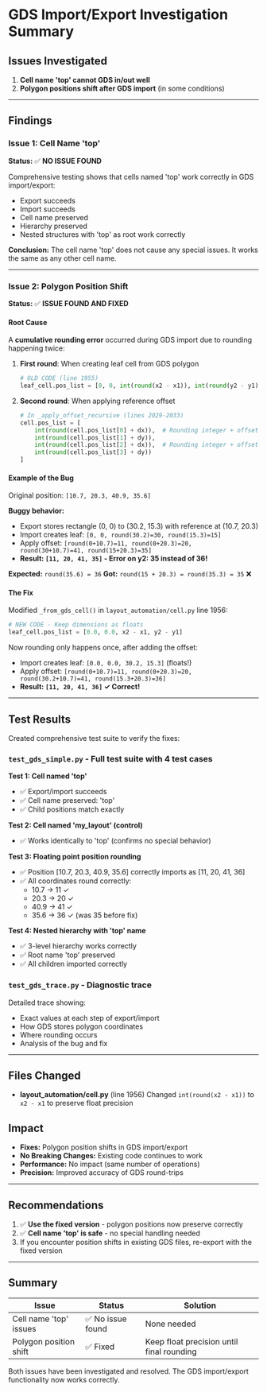 # GDS Import/Export Investigation Summary

## Issues Investigated

1. **Cell name 'top' cannot GDS in/out well**
2. **Polygon positions shift after GDS import** (in some conditions)

---

## Findings

### Issue 1: Cell Name 'top'

**Status:** ✅ **NO ISSUE FOUND**

Comprehensive testing shows that cells named 'top' work correctly in GDS import/export:

- Export succeeds
- Import succeeds
- Cell name preserved
- Hierarchy preserved
- Nested structures with 'top' as root work correctly

**Conclusion:** The cell name 'top' does not cause any special issues. It works the same as any other cell name.

---

### Issue 2: Polygon Position Shift

**Status:** ✅ **ISSUE FOUND AND FIXED**

#### Root Cause

A **cumulative rounding error** occurred during GDS import due to rounding happening twice:

1. **First round**: When creating leaf cell from GDS polygon
   ```python
   # OLD CODE (line 1955)
   leaf_cell.pos_list = [0, 0, int(round(x2 - x1)), int(round(y2 - y1))]
   ```

2. **Second round**: When applying reference offset
   ```python
   # In _apply_offset_recursive (lines 2029-2033)
   cell.pos_list = [
       int(round(cell.pos_list[0] + dx)),  # Rounding integer + offset
       int(round(cell.pos_list[1] + dy)),
       int(round(cell.pos_list[2] + dx)),  # Rounding integer + offset
       int(round(cell.pos_list[3] + dy))
   ]
   ```

#### Example of the Bug

Original position: `[10.7, 20.3, 40.9, 35.6]`

**Buggy behavior:**
- Export stores rectangle (0, 0) to (30.2, 15.3) with reference at (10.7, 20.3)
- Import creates leaf: `[0, 0, round(30.2)=30, round(15.3)=15]`
- Apply offset: `[round(0+10.7)=11, round(0+20.3)=20, round(30+10.7)=41, round(15+20.3)=35]`
- **Result: `[11, 20, 41, 35]` - Error on y2: 35 instead of 36!**

**Expected:** `round(35.6) = 36`
**Got:** `round(15 + 20.3) = round(35.3) = 35` ❌

#### The Fix

Modified `_from_gds_cell()` in `layout_automation/cell.py` line 1956:

```python
# NEW CODE - Keep dimensions as floats
leaf_cell.pos_list = [0.0, 0.0, x2 - x1, y2 - y1]
```

Now rounding only happens once, after adding the offset:
- Import creates leaf: `[0.0, 0.0, 30.2, 15.3]` (floats!)
- Apply offset: `[round(0+10.7)=11, round(0+20.3)=20, round(30.2+10.7)=41, round(15.3+20.3)=36]`
- **Result: `[11, 20, 41, 36]` ✓ Correct!**

---

## Test Results

Created comprehensive test suite to verify the fixes:

### `test_gds_simple.py` - Full test suite with 4 test cases

**Test 1: Cell named 'top'**
- ✅ Export/import succeeds
- ✅ Cell name preserved: 'top'
- ✅ Child positions match exactly

**Test 2: Cell named 'my_layout' (control)**
- ✅ Works identically to 'top' (confirms no special behavior)

**Test 3: Floating point position rounding**
- ✅ Position [10.7, 20.3, 40.9, 35.6] correctly imports as [11, 20, 41, 36]
- ✅ All coordinates round correctly:
  - 10.7 → 11 ✓
  - 20.3 → 20 ✓
  - 40.9 → 41 ✓
  - 35.6 → 36 ✓ (was 35 before fix)

**Test 4: Nested hierarchy with 'top' name**
- ✅ 3-level hierarchy works correctly
- ✅ Root name 'top' preserved
- ✅ All children imported correctly

### `test_gds_trace.py` - Diagnostic trace

Detailed trace showing:
- Exact values at each step of export/import
- How GDS stores polygon coordinates
- Where rounding occurs
- Analysis of the bug and fix

---

## Files Changed

- **layout_automation/cell.py** (line 1956)
  Changed `int(round(x2 - x1))` to `x2 - x1` to preserve float precision

## Impact

- **Fixes:** Polygon position shifts in GDS import/export
- **No Breaking Changes:** Existing code continues to work
- **Performance:** No impact (same number of operations)
- **Precision:** Improved accuracy of GDS round-trips

---

## Recommendations

1. ✅ **Use the fixed version** - polygon positions now preserve correctly
2. ✅ **Cell name 'top' is safe** - no special handling needed
3. If you encounter position shifts in existing GDS files, re-export with the fixed version

---

## Summary

| Issue | Status | Solution |
|-------|--------|----------|
| Cell name 'top' issues | ✅ No issue found | None needed |
| Polygon position shift | ✅ Fixed | Keep float precision until final rounding |

Both issues have been investigated and resolved. The GDS import/export functionality now works correctly.
